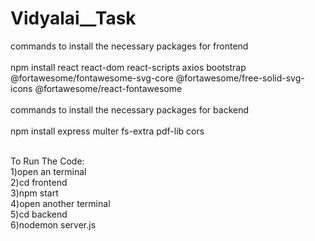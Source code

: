 # Vidyalai__Task
commands to install the necessary packages for frontend <br/>
<br/>
npm install react react-dom react-scripts axios bootstrap @fortawesome/fontawesome-svg-core @fortawesome/free-solid-svg-icons @fortawesome/react-fontawesome<br/>
<br/>
commands to install the necessary packages for backend<br/>
<br/>
npm install express multer fs-extra pdf-lib cors<br/>
<br/>

To Run The Code:<br />
1)open an terminal<br />
2)cd frontend<br />
3)npm start<br />
4)open another terminal<br />
5)cd backend<br />
6)nodemon server.js<br />
